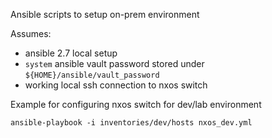 Ansible scripts to setup on-prem environment

Assumes:
- ansible 2.7 local setup
- `system` ansible vault password stored under `${HOME}/ansible/vault_password`
- working local ssh connection to nxos switch

Example for configuring nxos switch for dev/lab environment

```
ansible-playbook -i inventories/dev/hosts nxos_dev.yml
```
